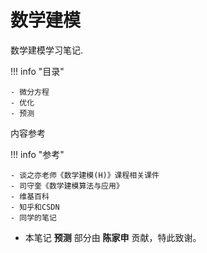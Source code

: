 # 数学建模

数学建模学习笔记.

!!! info "目录"

    - 微分方程
    - 优化
    - 预测
  
内容参考

!!! info "参考"

    - 谈之亦老师《数学建模(H)》课程相关课件
    - 司守奎《数学建模算法与应用》
    - 维基百科
    - 知乎和CSDN
    - 同学的笔记
  
- 本笔记 **预测** 部分由 **陈家申** 贡献，特此致谢。